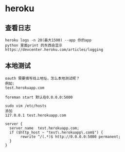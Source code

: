 heroku
===

查看日志
---
    heroku logs -n 20(最大1500) --app 你的app 
    python 里面print 的东西会显示
    https://devcenter.heroku.com/articles/logging

本地测试
---
    oauth 需要填写线上地址，怎么本地测试呢？
    例如:
    test.herokuapp.com

    foreman start 默认在0.0.0.0:5000

    sudo vim /etc/hosts
    添加
    127.0.0.1 test.herokuapp.com

    server {
      server_name  test.herokuapp.com;
      if ($http_host ~ "test\.herokuapp\.com$") {
           rewrite ^/(.*)$ http://0.0.0.0:5000 permanent;
      }
    }

